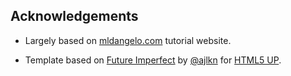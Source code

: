 ## Acknowledgements

* Largely based on [mldangelo.com](https://mldangelo.com) tutorial website.

* Template based on [Future Imperfect](https://html5up.net/future-imperfect) by [@ajlkn](https://github.com/ajlkn) for [HTML5 UP](html5up.net).
